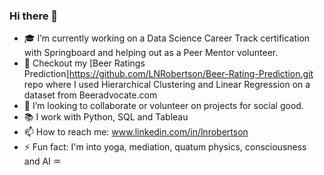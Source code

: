 ### Hi there 👋 

- :mortar_board: I’m currently working on a Data Science Career Track certification with Springboard and helping out as a Peer Mentor volunteer. 
- :beers: Checkout my <url>[Beer Ratings Prediction]https://github.com/LNRobertson/Beer-Rating-Prediction.git<url/> repo where I used Hierarchical Clustering and Linear Regression on a dataset from Beeradvocate.com 
- 👯 I’m looking to collaborate or volunteer on projects for social good. 
- :books: I work with Python, SQL and Tableau 
- 📫 How to reach me: <url>www.linkedin.com/in/lnrobertson <url/>
- ⚡ Fun fact: I'm into yoga, mediation, quatum physics, consciousness and AI :aquarius: 
